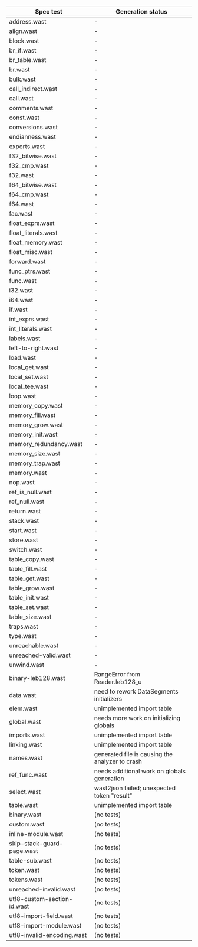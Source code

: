 | Spec test                   | Generation status |
| ---                         | --- |
| address.wast                | -   |
| align.wast                  | -   |
| block.wast                  | -   |
| br_if.wast                  | -   |
| br_table.wast               | -   |
| br.wast                     | -   |
| bulk.wast                   | -   |
| call_indirect.wast          | -   |
| call.wast                   | -   |
| comments.wast               | -   |
| const.wast                  | -   |
| conversions.wast            | -   |
| endianness.wast             | -   |
| exports.wast                | -   |
| f32_bitwise.wast            | -   |
| f32_cmp.wast                | -   |
| f32.wast                    | -   |
| f64_bitwise.wast            | -   |
| f64_cmp.wast                | -   |
| f64.wast                    | -   |
| fac.wast                    | -   |
| float_exprs.wast            | -   |
| float_literals.wast         | -   |
| float_memory.wast           | -   |
| float_misc.wast             | -   |
| forward.wast                | -   |
| func_ptrs.wast              | -   |
| func.wast                   | -   |
| i32.wast                    | -   |
| i64.wast                    | -   |
| if.wast                     | -   |
| int_exprs.wast              | -   |
| int_literals.wast           | -   |
| labels.wast                 | -   |
| left-to-right.wast          | -   |
| load.wast                   | -   |
| local_get.wast              | -   |
| local_set.wast              | -   |
| local_tee.wast              | -   |
| loop.wast                   | -   |
| memory_copy.wast            | -   |
| memory_fill.wast            | -   |
| memory_grow.wast            | -   |
| memory_init.wast            | -   |
| memory_redundancy.wast      | -   |
| memory_size.wast            | -   |
| memory_trap.wast            | -   |
| memory.wast                 | -   |
| nop.wast                    | -   |
| ref_is_null.wast            | -   |
| ref_null.wast               | -   |
| return.wast                 | -   |
| stack.wast                  | -   |
| start.wast                  | -   |
| store.wast                  | -   |
| switch.wast                 | -   |
| table_copy.wast             | -   |
| table_fill.wast             | -   |
| table_get.wast              | -   |
| table_grow.wast             | -   |
| table_init.wast             | -   |
| table_set.wast              | -   |
| table_size.wast             | -   |
| traps.wast                  | -   |
| type.wast                   | -   |
| unreachable.wast            | -   |
| unreached-valid.wast        | -   |
| unwind.wast                 | -   |
| binary-leb128.wast          | RangeError from Reader.leb128_u |
| data.wast                   | need to rework DataSegments initializers |
| elem.wast                   | unimplemented import table |
| global.wast                 | needs more work on initializing globals |
| imports.wast                | unimplemented import table |
| linking.wast                | unimplemented import table |
| names.wast                  | generated file is causing the analyzer to crash |
| ref_func.wast               | needs additional work on globals generation |
| select.wast                 | wast2json failed; unexpected token "result" |
| table.wast                  | unimplemented import table |
| binary.wast                 | (no tests) |
| custom.wast                 | (no tests) |
| inline-module.wast          | (no tests) |
| skip-stack-guard-page.wast  | (no tests) |
| table-sub.wast              | (no tests) |
| token.wast                  | (no tests) |
| tokens.wast                 | (no tests) |
| unreached-invalid.wast      | (no tests) |
| utf8-custom-section-id.wast | (no tests) |
| utf8-import-field.wast      | (no tests) |
| utf8-import-module.wast     | (no tests) |
| utf8-invalid-encoding.wast  | (no tests) |
